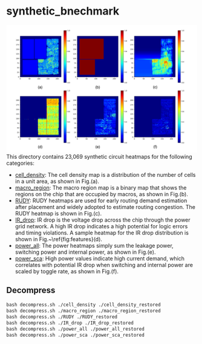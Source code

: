 # synthetic_bnechmark
![Inference](../etc/example.png)
This directory contains 23,069 synthetic circuit heatmaps for the following categories:
 - [cell_density](./cell_density/): The cell density map is a distribution of the number of cells in a unit area, as shown in Fig.(a).
 - [macro_region](./macro_region/): The macro region map is a binary map that shows the regions on the chip that are occupied by macros, as shown in Fig.(b).
 - [RUDY](./RUDY/): RUDY heatmaps are used for early routing demand estimation after placement and widely adopted to estimate routing congestion. The RUDY heatmap is shown in Fig.(c).
 - [IR_drop](./IR_drop/): IR drop is the voltage drop across the chip through the power grid network. A high IR drop indicates a high potential for logic errors and timing violations. A sample heatmap for the IR drop distribution is shown in Fig.~\ref{fig:features}(d).
 - [power_all](./power_all/): The power heatmaps simply sum the leakage power, switching power and internal power, as shown in Fig.(e).
 - [power_sca](./power_sca/): High power values indicate high current demand, which correlates with potential IR drop when switching and internal power are scaled by toggle rate, as shown in Fig.(f).

## Decompress
```
bash decompress.sh ./cell_density ./cell_density_restored
bash decompress.sh ./macro_region ./macro_region_restored
bash decompress.sh ./RUDY ./RUDY_restored
bash decompress.sh ./IR_drop ./IR_drop_restored
bash decompress.sh ./power_all ./power_all_restored
bash decompress.sh ./power_sca ./power_sca_restored
```